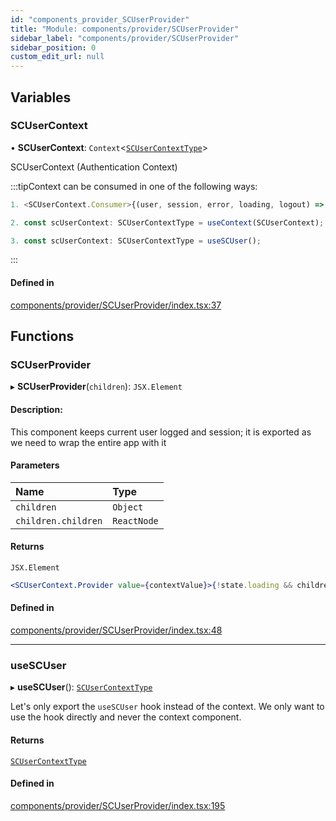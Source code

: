 ```yaml
---
id: "components_provider_SCUserProvider"
title: "Module: components/provider/SCUserProvider"
sidebar_label: "components/provider/SCUserProvider"
sidebar_position: 0
custom_edit_url: null
---
```


## Variables

### SCUserContext

• **SCUserContext**: `Context`<[`SCUserContextType`](../interfaces/types_context.SCUserContextType)\>

SCUserContext (Authentication Context)

:::tipContext can be consumed in one of the following ways:

```jsx
1. <SCUserContext.Consumer>{(user, session, error, loading, logout) => (...)}</SCUserContext.Consumer>
```
```jsx
2. const scUserContext: SCUserContextType = useContext(SCUserContext);
```
```jsx
3. const scUserContext: SCUserContextType = useSCUser();
````
:::

#### Defined in

[components/provider/SCUserProvider/index.tsx:37](https://github.com/selfcommunity/community-ui/blob/0c5b0c7/packages/sc-core/src/components/provider/SCUserProvider/index.tsx#L37)

## Functions

### SCUserProvider

▸ **SCUserProvider**(`children`): `JSX.Element`

#### Description:
This component keeps current user logged and session; it is exported as we need to wrap the entire app with it

#### Parameters

| Name | Type |
| :------ | :------ |
| `children` | `Object` |
| `children.children` | `ReactNode` |

#### Returns

`JSX.Element`

```jsx
<SCUserContext.Provider value={contextValue}>{!state.loading && children}</SCUserContext.Provider>
```

#### Defined in

[components/provider/SCUserProvider/index.tsx:48](https://github.com/selfcommunity/community-ui/blob/0c5b0c7/packages/sc-core/src/components/provider/SCUserProvider/index.tsx#L48)

___

### useSCUser

▸ **useSCUser**(): [`SCUserContextType`](../interfaces/types_context.SCUserContextType)

Let's only export the `useSCUser` hook instead of the context.
We only want to use the hook directly and never the context component.

#### Returns

[`SCUserContextType`](../interfaces/types_context.SCUserContextType)

#### Defined in

[components/provider/SCUserProvider/index.tsx:195](https://github.com/selfcommunity/community-ui/blob/0c5b0c7/packages/sc-core/src/components/provider/SCUserProvider/index.tsx#L195)
